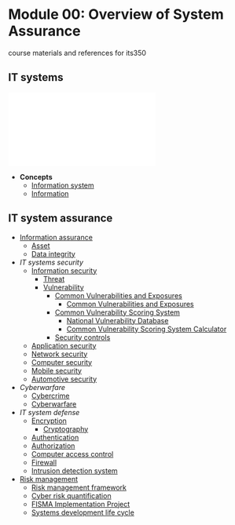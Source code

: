 # Module 00: Overview of System Assurance
course materials and references for its350

## IT systems
![IT Systems](./its350overview.pdf)

* __Concepts__
  * [Information system](https://en.wikipedia.org/wiki/Information\_system)
  * [Information](https://en.wikipedia.org/wiki/Information)
## IT system assurance  
  * [Information assurance](https://en.wikipedia.org/wiki/Information\_assurance)
    * [Asset](https://en.wikipedia.org/wiki/Asset\_\(computer\_security\))
    * [Data integrity](https://en.wikipedia.org/wiki/Data\_integrity)
  * _IT systems security_  
    * [Information security](https://en.wikipedia.org/wiki/Information\_security)
      * [Threat](https://en.wikipedia.org/wiki/Threat\_\(computer\))
      * [Vulnerability](https://en.wikipedia.org/wiki/Vulnerability\_\(computing\))
        * [Common Vulnerabilities and Exposures](https://en.wikipedia.org/wiki/Common\_Vulnerabilities\_and\_Exposures)
          * [ Common Vulnerabilities and Exposures](https://cve.mitre.org/)
        * [Common Vulnerability Scoring System](https://en.wikipedia.org/wiki/Common\_Vulnerability\_Scoring\_System)
          * [National Vulnerability Database](https://nvd.nist.gov/vuln-metrics/cvss)
          * [Common Vulnerability Scoring System Calculator](https://nvd.nist.gov/vuln-metrics/cvss/v3-calculator)
        * [Security controls](https://en.wikipedia.org/wiki/Security\_controls)
    * [Application security](https://en.wikipedia.org/wiki/Application\_security)
    * [Network security](https://en.wikipedia.org/wiki/Network\_security)
    * [Computer security](https://en.wikipedia.org/wiki/Computer\_security)
    * [Mobile security](https://en.wikipedia.org/wiki/Mobile\_security)
    * [Automotive security](https://en.wikipedia.org/wiki/Automotive\_security)
  * _Cyberwarfare_
    * [Cybercrime](https://en.wikipedia.org/wiki/Cybercrime)
    * [Cyberwarfare](https://en.wikipedia.org/wiki/Cyberwarfare)
  * _IT system defense_
    * [Encryption](https://en.wikipedia.org/wiki/Encryption)
      * [Cryptography](https://en.wikipedia.org/wiki/Cryptography)
    * [Authentication](https://en.wikipedia.org/wiki/Authentication)
    * [Authorization](https://en.wikipedia.org/wiki/Authorization)
    * [Computer access control](https://en.wikipedia.org/wiki/Computer\_access\_control)
    * [Firewall](https://en.wikipedia.org/wiki/Firewall\_\(computing\))
    * [Intrusion detection system](https://en.wikipedia.org/wiki/Intrusion\_detection\_system)
  * [Risk management](https://en.wikipedia.org/wiki/Risk\_management)
    * [Risk management framework](https://en.wikipedia.org/wiki/Risk\_management\_framework)
    * [Cyber risk quantification](https://en.wikipedia.org/wiki/Cyber\_risk\_quantification)
    * [FISMA Implementation Project](https://csrc.nist.gov/projects/risk-management/rmf-overview)
    * [Systems development life cycle](https://en.wikipedia.org/wiki/Systems\_development\_life\_cycle)    